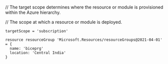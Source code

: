 // The target scope determines where the resource or module is provisioned within the Azure hierarchy.

// The scope at which a resource or module is deployed. 
```shell
targetScope = 'subscription'

resource resourceGroup 'Microsoft.Resources/resourceGroups@2021-04-01' = {
  name: 'biceprg'
  location: 'Central India'
}
```
